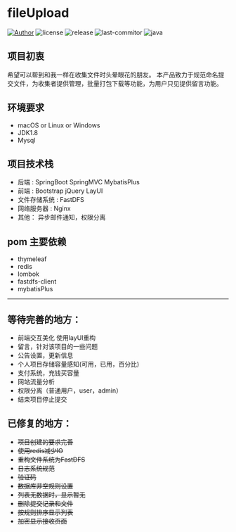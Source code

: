 # fileUpload

[![Author](https://img.shields.io/badge/Author-kid1999-lightgrey.svg)](https://github.com/kid1999/)
![license](https://img.shields.io/github/license/kid1999/fileUpload.svg)
![release](https://img.shields.io/github/release/kid1999/fileUpload.svg)
![last-commitor](https://img.shields.io/github/last-commit/kid1999/fileUpload.svg)
![java](https://img.shields.io/badge/language-java-orange.svg)

## 项目初衷
希望可以帮到和我一样在收集文件时头晕眼花的朋友。
本产品致力于规范命名提交文件，为收集者提供管理，批量打包下载等功能，为用户只见提供留言功能。

## 环境要求
* macOS or Linux or Windows
* JDK1.8
* Mysql
## 项目技术栈
* 后端 : SpringBoot SpringMVC MybatisPlus
* 前端 : Bootstrap jQuery LayUI
* 文件存储系统 : FastDFS
* 网络服务器 : Nginx
* 其他： 异步邮件通知，权限分离

## pom 主要依赖
* thymeleaf
* redis
* lombok
* fastdfs-client
* mybatisPlus

-----

## 等待完善的地方：
* 前端交互美化 使用layUI重构
* 留言，针对该项目的一些问题
* 公告设置，更新信息
* 个人项目存储容量感知(可用，已用，百分比)
* 支付系统，充钱买容量
* 网站流量分析
* 权限分离（普通用户，user，admin）
* 结束项目停止提交




## 已修复的地方：
* ~~项目创建的要求完善~~
* ~~使用redis减少IO~~
* ~~重构文件系统为FastDFS~~
* ~~日志系统规范~~
* ~~验证码~~
* ~~数据库非空规则设置~~
* ~~列表无数据时，显示暂无~~
* ~~删除提交记录和文件~~
* ~~按规则排序显示列表~~
* ~~加密显示接收页面~~



